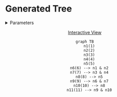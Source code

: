 # Generated Tree

<details>
<summary> Parameters </summary>

- Leaves: 5
- Branches: 2
- Order: Descending
- Level Outlines: no
- Table Representation: Horizontal (top-down)

```console
enary 5 2 -o examples/05x2.md
```

</details>

<div align="center">

[Interactive View](https://mermaid.live/view#pako:eNo9zs1qwzAMwPFXEToMFVKI8x0fdhh7g-00fBGNmxRqO3j2YZS--wiTd_vzkwR64CUsFjWukfcNPt-MBwDwitRJsqGmZEttyY66kj31JQcaTnA-v4JX8AK-ER5pFG4P7oQnmoR7kZlmkeFYHMs3NalaBlMxRUqJzceyqrFCZ6Pj24IaHwbTZp01qA0u9sr5ngw-sULOKXz8-AvqFLOtMIa8bqivfP-2FeZ94WTfb7xGdv-6s_8Kwf2dPH8BxfdStw)

```mermaid
graph TB
    n1(1)
    n2(2)
    n3(3)
    n4(4)
    n5(5)
    n6(6) --> n1 & n2
    n7(7) --> n3 & n4
    n8(8) --> n5
    n9(9) --> n6 & n7
    n10(10) --> n8
    n11(11) --> n9 & n10
```

</div>
